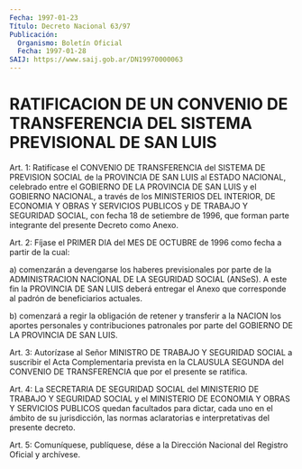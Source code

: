 ```yaml
---
Fecha: 1997-01-23
Título: Decreto Nacional 63/97
Publicación:
  Organismo: Boletín Oficial
  Fecha: 1997-01-28
SAIJ: https://www.saij.gob.ar/DN19970000063
---
```

# RATIFICACION DE UN CONVENIO DE TRANSFERENCIA DEL SISTEMA PREVISIONAL DE SAN LUIS

<a id="1"></a>
Art. 1: Ratifícase el CONVENIO DE TRANSFERENCIA del SISTEMA DE PREVISION  SOCIAL  de  la PROVINCIA DE SAN LUIS al ESTADO NACIONAL, celebrado entre el GOBIERNO  DE  LA  PROVINCIA  DE  SAN  LUIS  y el GOBIERNO  NACIONAL,  a  través  de los MINISTERIOS DEL INTERIOR, DE ECONOMIA Y OBRAS Y SERVICIOS PUBLICOS  y  DE  TRABAJO  Y  SEGURIDAD SOCIAL,  con  fecha  18  de  setiembre  de  1996,  que forman parte integrante del presente Decreto como Anexo.

<a id="2"></a>
Art. 2: Fíjase el PRIMER DIA del MES DE OCTUBRE de 1996 como fecha a partir de la cual:

a) comenzarán a devengarse los haberes previsionales  por  parte de la  ADMINISTRACION NACIONAL DE LA SEGURIDAD SOCIAL (ANSeS). A  este fin  la  PROVINCIA  DE  SAN  LUIS  deberá  entregar  el  Anexo  que corresponde al padrón de beneficiarios actuales.

b) comenzará  a  regir  la  obligación de retener y transferir a la NACION los aportes personales y contribuciones patronales por parte del GOBIERNO DE LA PROVINCIA DE SAN LUIS.

<a id="3"></a>
Art. 3: Autorízase al Señor MINISTRO DE TRABAJO Y SEGURIDAD SOCIAL a suscribir el Acta Complementaria  prevista en la CLAUSULA SEGUNDA del  CONVENIO  DE TRANSFERENCIA que por  el  presente  se  ratifica.

<a id="4"></a>
Art.  4: La SECRETARIA  DE  SEGURIDAD  SOCIAL  del  MINISTERIO  DE TRABAJO  Y  SEGURIDAD  SOCIAL y el MINISTERIO DE ECONOMIA Y OBRAS Y SERVICIOS PUBLICOS quedan  facultados  para  dictar, cada uno en el ámbito de su jurisdicción, las normas aclaratorias e interpretativas del presente decreto.

<a id="5"></a>
Art. 5: Comuníquese, publíquese, dése a la Dirección  Nacional del Registro Oficial y archívese.
